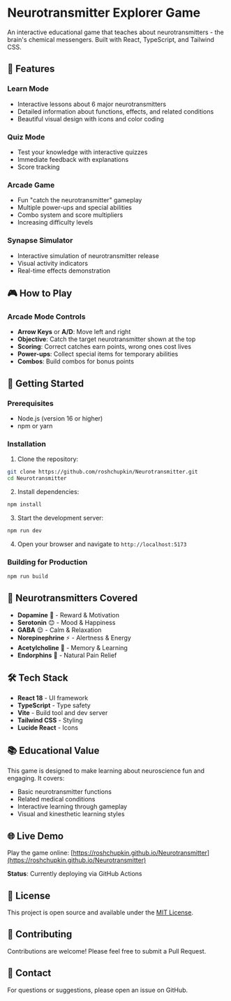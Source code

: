 # Neurotransmitter Explorer Game

An interactive educational game that teaches about neurotransmitters - the brain's chemical messengers. Built with React, TypeScript, and Tailwind CSS.

## 🧠 Features

### Learn Mode
- Interactive lessons about 6 major neurotransmitters
- Detailed information about functions, effects, and related conditions
- Beautiful visual design with icons and color coding

### Quiz Mode
- Test your knowledge with interactive quizzes
- Immediate feedback with explanations
- Score tracking

### Arcade Game
- Fun "catch the neurotransmitter" gameplay
- Multiple power-ups and special abilities
- Combo system and score multipliers
- Increasing difficulty levels

### Synapse Simulator
- Interactive simulation of neurotransmitter release
- Visual activity indicators
- Real-time effects demonstration

## 🎮 How to Play

### Arcade Mode Controls
- **Arrow Keys** or **A/D**: Move left and right
- **Objective**: Catch the target neurotransmitter shown at the top
- **Scoring**: Correct catches earn points, wrong ones cost lives
- **Power-ups**: Collect special items for temporary abilities
- **Combos**: Build combos for bonus points

## 🚀 Getting Started

### Prerequisites
- Node.js (version 16 or higher)
- npm or yarn

### Installation

1. Clone the repository:
```bash
git clone https://github.com/roshchupkin/Neurotransmitter.git
cd Neurotransmitter
```

2. Install dependencies:
```bash
npm install
```

3. Start the development server:
```bash
npm run dev
```

4. Open your browser and navigate to `http://localhost:5173`

### Building for Production

```bash
npm run build
```

## 🧪 Neurotransmitters Covered

- **Dopamine** 🎯 - Reward & Motivation
- **Serotonin** 😊 - Mood & Happiness  
- **GABA** 😌 - Calm & Relaxation
- **Norepinephrine** ⚡ - Alertness & Energy
- **Acetylcholine** 🧠 - Memory & Learning
- **Endorphins** 🏃 - Natural Pain Relief

## 🛠️ Tech Stack

- **React 18** - UI framework
- **TypeScript** - Type safety
- **Vite** - Build tool and dev server
- **Tailwind CSS** - Styling
- **Lucide React** - Icons

## 📚 Educational Value

This game is designed to make learning about neuroscience fun and engaging. It covers:

- Basic neurotransmitter functions
- Related medical conditions
- Interactive learning through gameplay
- Visual and kinesthetic learning styles

## 🌐 Live Demo

Play the game online: [https://roshchupkin.github.io/Neurotransmitter](https://roshchupkin.github.io/Neurotransmitter)

**Status**: Currently deploying via GitHub Actions

## 📝 License

This project is open source and available under the [MIT License](LICENSE).

## 🤝 Contributing

Contributions are welcome! Please feel free to submit a Pull Request.

## 📧 Contact

For questions or suggestions, please open an issue on GitHub.
